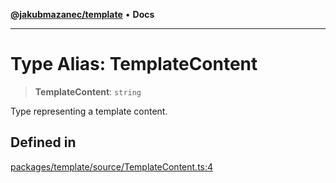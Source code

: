 [**@jakubmazanec/template**](../README.md) • **Docs**

---

# Type Alias: TemplateContent

> **TemplateContent**: `string`

Type representing a template content.

## Defined in

[packages/template/source/TemplateContent.ts:4](https://github.com/jakubmazanec/tools/blob/28bd44b020b25cf8f9b96b5a385bb7c918cf32ab/packages/template/source/TemplateContent.ts#L4)

